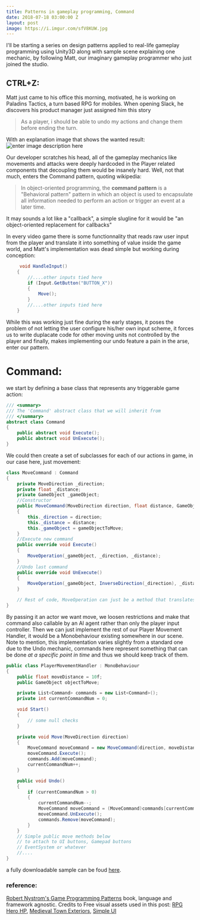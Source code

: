 ```yaml
---
title: Patterns in gameplay programming, Command
date: 2018-07-18 03:00:00 Z
layout: post
image: https://i.imgur.com/sfV8KUW.jpg
---
```


I'll be starting a series on design patterns applied to real-life gameplay programming using Unity3D along with sample scene explaining one mechanic, by following Matt, our imaginary gameplay programmer who just joined the studio.

## CTRL+Z:
Matt just came to his office this morning, motivated, he is working on Paladins Tactics, a turn based RPG for mobiles. When opening Slack, he discovers his product manager just assigned him this story

> As a player, i should be able to undo my actions and change them
> before ending the turn.

With an explanation image that shows the wanted result:
![enter image description here](https://media.giphy.com/media/Rd6sv6StGGedfnPy2b/giphy.gif)

Our developer scratches his head, all of the gameplay mechanics like movements and attacks were deeply hardcoded in the Player related components that decoupling them would be insanely hard. 
Well, not that much, enters the Command pattern, quoting wikipedia:

> In object-oriented programming, the **command pattern** is a "Behavioral pattern" pattern in which an object is used to encapsulate all information needed to perform an action or trigger an event at a later time.

It may sounds a lot like a "callback", a simple slugline for it would be "an object-oriented replacement for callbacks"

In every video game there is some functionnality that reads raw user input from the player and translate it into something of value inside the game world, and Matt's implementation was dead simple but working during conception:
```C#
     void HandleInput()
    {
        //....other inputs tied here
        if (Input.GetButton("BUTTON_X"))
        {
            Move();
        }
        //....other inputs tied here
    }
```
While this was working just fine during the early stages, it poses the problem of not letting the user configure his/her own input scheme, it forces us to write duplacate code for other moving units not controlled by the player and finally, makes implementing our undo feature a pain in the arse, enter our pattern.

# Command:
we start by defining a base class that represents any triggerable game action:
```C#
/// <summary>
/// The 'Command' abstract class that we will inherit from
/// </summary>
abstract class Command
{
    public abstract void Execute();
    public abstract void UnExecute();
}
```
We could then create a set of subclasses for each of our actions in game, in our case here, just movement:
```C#
class MoveCommand : Command
{
    private MoveDirection _direction;
    private float _distance;
    private GameObject _gameObject;
    //Constructor
    public MoveCommand(MoveDirection direction, float distance, GameObject gameObjectToMove)
    {
        this._direction = direction;
        this._distance = distance;
        this._gameObject = gameObjectToMove;
    }
    //Execute new command
    public override void Execute()
    {
        MoveOperation(_gameObject, _direction, _distance);
    }
    //Undo last command
    public override void UnExecute()
    {
        MoveOperation(_gameObject, InverseDirection(_direction), _distance);
    }

    // Rest of code, MoveOperation can just be a method that translates a Transform with a given distance
}
```
By passing it an actor we want move, we loosen restrictions and make that command also callable by an AI agent rather than only the player input controller. Then we can just implement the rest of our Player Movement Handler, it would be a Monobehaviour existing somewhere in our scene.
Note to mention, this implementation varies slightly from a standard one due to the Undo mechanic, commands here represent something that can be done *at a specific point in time* and thus we should keep track of them.

```C#
public class PlayerMovementHandler : MonoBehaviour
{
    public float moveDistance = 10f;
    public GameObject objectToMove;

    private List<Command> commands = new List<Command>();
    private int currentCommandNum = 0;

    void Start()
    {
        // some null checks
    }

    private void Move(MoveDirection direction)
    {
        MoveCommand moveCommand = new MoveCommand(direction, moveDistance, objectToMove);
        moveCommand.Execute();
        commands.Add(moveCommand);
        currentCommandNum++;
    }

    public void Undo()
    {
        if (currentCommandNum > 0)
        {
            currentCommandNum--;
            MoveCommand moveCommand = (MoveCommand)commands[currentCommandNum];
            moveCommand.UnExecute();
            commands.Remove(moveCommand);
        }
    }
    // Simple public move methods below
    // to attach to UI buttons, Gamepad buttons
    // EventSystem or whatever
    //....
}
```

a fully downloadable sample can be foud [here](https://github.com/Guendeli/unity3d-patterns).

### reference:
[Robert Nystrom's Game Programming Patterns](http://gameprogrammingpatterns.com) book, language and framework agnostic.
Credits to Free visual assets used in this post:
[RPG Hero HP](https://assetstore.unity.com/packages/3d/characters/humanoids/rpg-hero-hp-121480), [Medieval Town Exteriors](https://assetstore.unity.com/packages/3d/environments/fantasy/medieval-town-exteriors-27026), [Simple UI](https://assetstore.unity.com/packages/2d/gui/icons/simple-ui-103969)

